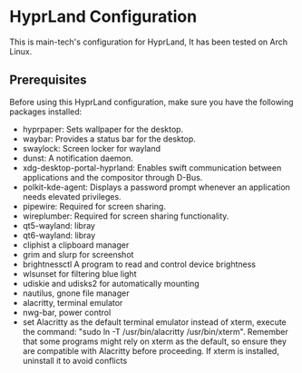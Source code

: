 # HyprLand Configuration

This is main-tech's configuration for HyprLand,  It has been tested on Arch Linux.

## Prerequisites

Before using this HyprLand configuration, make sure you have the following packages installed:

- hyprpaper: Sets wallpaper for the desktop.
- waybar: Provides a status bar for the desktop.
- swaylock: Screen locker for wayland
- dunst: A notification daemon.
- xdg-desktop-portal-hyprland: Enables swift communication between applications and the compositor through D-Bus.
- polkit-kde-agent: Displays a password prompt whenever an application needs elevated privileges.
- pipewire: Required for screen sharing.
- wireplumber: Required for screen sharing functionality.
- qt5-wayland: libray
- qt6-wayland: libray
- cliphist    a clipboard manager
- grim and slurp     for screenshot 
- brightnessctl A program to read and control device brightness
- wlsunset for filtering blue light
- udiskie and udisks2 for automatically mounting
- nautilus,  gnone file manager
- alacritty, terminal emulator
- nwg-bar, power control
- set Alacritty as the default terminal emulator instead of xterm, execute the command: "sudo ln -T /usr/bin/alacritty /usr/bin/xterm". Remember that some programs might rely on xterm as the default, so ensure they are compatible with Alacritty before proceeding. If xterm is installed, uninstall it to avoid conflicts

